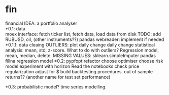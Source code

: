 # fin
financial
IDEA: a portfolio analyser   
*0.1: data  
moex interface: fetch ticker list, fetch data, load data from disk
TODO:
add RUBUSD, oil, (other instruments??)
pandas webreader: implement if needed
*0.1.1: data cleaing
OUTLIERS:
plot daily change
daily change statistical analysis: mean, std, z-score. 
What to do with outliers? Regression model, mean, median, delete.
MISSING VALUES:
sklearn.simpleImputer
pandas fillna
regression model
*0.2: pypfopt
refactor
choose optimiser
choose risk model
experiment with horizon
Read the notebooks
check price regularization
adjust for $
build backtesting procedures.
out of sample returns?? (another name for test set performance)

*0.3: probabilistic model?
time series modelling.
